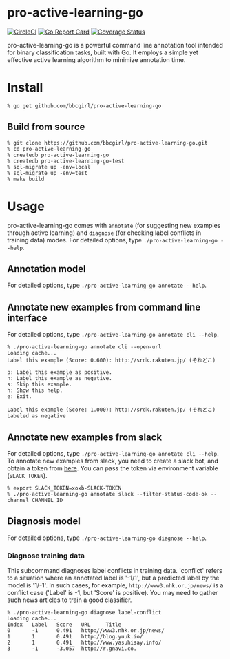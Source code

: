 # pro-active-learning-go
[![CircleCI](https://circleci.com/gh/bbcgirl/pro-active-learning-go.svg?style=shield)](https://circleci.com/gh/bbcgirl/pro-active-learning-go)
[![Go Report Card](https://goreportcard.com/badge/github.com/bbcgirl/pro-active-learning-go)](https://goreportcard.com/report/github.com/bbcgirl/pro-active-learning-go)
[![Coverage Status](https://coveralls.io/repos/github/bbcgirl/pro-active-learning-go/badge.svg?branch=master)](https://coveralls.io/github/bbcgirl/pro-active-learning-go?branch=master)

pro-active-learning-go is a powerful command line annotation tool intended for binary classification tasks, built with Go. It employs a simple yet effective active learning algorithm to minimize annotation time.

# Install

```console
% go get github.com/bbcgirl/pro-active-learning-go
```

## Build from source

```console
% git clone https://github.com/bbcgirl/pro-active-learning-go.git
% cd pro-active-learning-go
% createdb pro-active-learning-go
% createdb pro-active-learning-go-test
% sql-migrate up -env=local
% sql-migrate up -env=test
% make build
```

# Usage
pro-active-learning-go comes with `annotate` (for suggesting new examples through active learning) and `diagnose` (for checking label conflicts in training data) modes. For detailed options, type `./pro-active-learning-go --help`.

## Annotation model
For detailed options, type `./pro-active-learning-go annotate --help`.

## Annotate new examples from command line interface
For detailed options, type `./pro-active-learning-go annotate cli --help`.

```console
% ./pro-active-learning-go annotate cli --open-url
Loading cache...
Label this example (Score: 0.600): http://srdk.rakuten.jp/ (それどこ)

p: Label this example as positive.
n: Label this example as negative.
s: Skip this example.
h: Show this help.
e: Exit.

Label this example (Score: 1.000): http://srdk.rakuten.jp/ (それどこ)
Labeled as negative
```

## Annotate new examples from slack
For detailed options, type `./pro-active-learning-go annotate cli --help`. To annotate new examples from slack, you need to create a slack bot, and obtain a token from [here](https://my.slack.com/services/new/bot). You can pass the token via environment variable (`SLACK_TOKEN`).

```console
% export SLACK_TOKEN=xoxb-SLACK-TOKEN
% ./pro-active-learning-go annotate slack --filter-status-code-ok --channel CHANNEL_ID
```

## Diagnosis model
For detailed options, type `./pro-active-learning-go diagnose --help`.

### Diagnose training data
This subcommand diagnoses label conflicts in training data. 'conflict' refers to a situation where an annotated label is '-1/1', but a predicted label by the model is '1/-1'. In such cases, for example, `http://www3.nhk.or.jp/news/` is a conflict case ('Label' is -1, but 'Score' is positive). You may need to gather such news articles to train a good classifier.

```console
% ./pro-active-learning-go diagnose label-conflict
Loading cache...
Index   Label   Score   URL     Title
0       -1      0.491   http://www3.nhk.or.jp/news/
1       1       0.491   http://blog.yuuk.io/
2       1       0.491   http://www.yasuhisay.info/
3       -1      -3.057  http://r.gnavi.co.